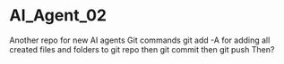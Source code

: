 # AI_Agent_02
Another repo for new AI agents
Git commands 
git add -A for adding all created files and folders to git repo
then
git commit
then
git push
Then?
##
